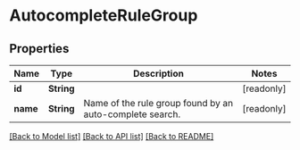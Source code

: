 # AutocompleteRuleGroup

## Properties

Name | Type | Description | Notes
------------ | ------------- | ------------- | -------------
**id** | **String** |  | [readonly]
**name** | **String** | Name of the rule group found by an auto-complete search. | [readonly]

[[Back to Model list]](../README.md#documentation-for-models) [[Back to API list]](../README.md#documentation-for-api-endpoints) [[Back to README]](../README.md)


